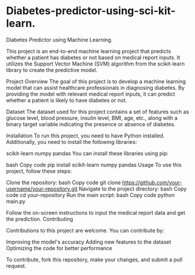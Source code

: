 # Diabetes-predictor-using-sci-kit-learn.
Diabetes Predictor using Machine Learning.

This project is an end-to-end machine learning project that predicts whether a patient has diabetes or not based on medical report inputs. It utilizes the Support Vector Machine (SVM) algorithm from the scikit-learn library to create the predictive model.

Project Overview
The goal of this project is to develop a machine learning model that can assist healthcare professionals in diagnosing diabetes. By providing the model with relevant medical report inputs, it can predict whether a patient is likely to have diabetes or not.

Dataset
The dataset used for this project contains a set of features such as glucose level, blood pressure, insulin level, BMI, age, etc., along with a binary target variable indicating the presence or absence of diabetes.

Installation
To run this project, you need to have Python installed. Additionally, you need to install the following libraries:

scikit-learn
numpy
pandas
You can install these libraries using pip:

bash
Copy code
pip install scikit-learn numpy pandas
Usage
To use this project, follow these steps:

Clone the repository:
bash
Copy code
git clone https://github.com/your-username/your-repository.git
Navigate to the project directory:
bash
Copy code
cd your-repository
Run the main script:
bash
Copy code
python main.py

Follow the on-screen instructions to input the medical report data and get the prediction.
Contributing

Contributions to this project are welcome. You can contribute by:

Improving the model's accuracy
Adding new features to the dataset
Optimizing the code for better performance


To contribute, fork this repository, make your changes, and submit a pull request.
